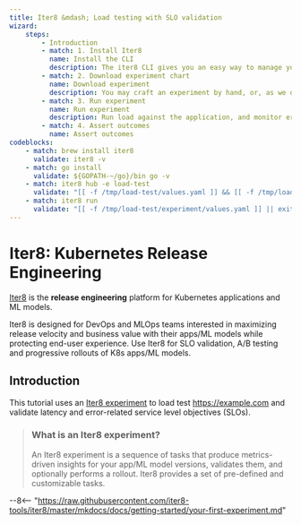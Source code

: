 ```yaml
---
title: Iter8 &mdash; Load testing with SLO validation
wizard:
    steps:
        - Introduction
        - match: 1. Install Iter8
          name: Install the CLI
          description: The iter8 CLI gives you an easy way to manage your experiments
        - match: 2. Download experiment chart
          name: Download experiment
          description: You may craft an experiment by hand, or, as we do here, you may use iter8 to download a previously constructed experiment definition
        - match: 3. Run experiment
          name: Run experiment
          description: Run load against the application, and monitor error rate and response time
        - match: 4. Assert outcomes
          name: Assert outcomes
codeblocks:
    - match: brew install iter8
      validate: iter8 -v
    - match: go install
      validate: ${GOPATH-~/go}/bin go -v
    - match: iter8 hub -e load-test
      validate: "[[ -f /tmp/load-test/values.yaml ]] && [[ -f /tmp/load-test/Chart.yaml ]] || exit 1"
    - match: iter8 run
      validate: "[[ -f /tmp/load-test/experiment/values.yaml ]] || exit 1"
---
```


# Iter8: Kubernetes Release Engineering

[Iter8](https://iter8.tools) is the **release engineering** platform
for Kubernetes applications and ML models.

Iter8 is designed for DevOps and MLOps teams interested in maximizing
release velocity and business value with their apps/ML models while
protecting end-user experience. Use Iter8 for SLO validation, A/B
testing and progressive rollouts of K8s apps/ML models.

## Introduction

This tutorial uses an [Iter8 experiment](concepts.md#what-is-an-iter8-experiment) to load test https://example.com and validate latency and error-related service level objectives (SLOs).

> ### What is an Iter8 experiment?
>
> An Iter8 experiment is a sequence of tasks that produce metrics-driven insights for your app/ML model versions, validates them, and optionally performs a rollout. Iter8 provides a set of pre-defined and customizable tasks.

--8<-- "https://raw.githubusercontent.com/iter8-tools/iter8/master/mkdocs/docs/getting-started/your-first-experiment.md"
